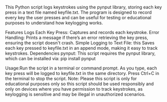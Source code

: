 This Python script logs keystrokes using the pynput library, storing each key press in a text file named keyfile.txt. The program is designed to record every key the user presses and can be useful for testing or educational purposes to understand how keylogging works.

Features
Logs Each Key Press: Captures and records each keystroke.
Error Handling: Prints a message if there’s an error retrieving the key press, ensuring the script doesn't crash.
Simple Logging to Text File: this Saves each key pressed to keyfile.txt in an append mode, making it easy to track keystrokes.
Dependencies
pynput: This script requires the pynput library, which can be installed via: pip install pynput

Usage:Run the script in a terminal or command prompt.
As you type, each key press will be logged to keyfile.txt in the same directory.
Press Ctrl+C in the terminal to stop the script.
Note: Please this script is only for educational purposes only so this script  should be used responsibly and only on devices where you have permission to track keystrokes, as keylogging is sensitive and may be illegal in unauthorized scenarios.
